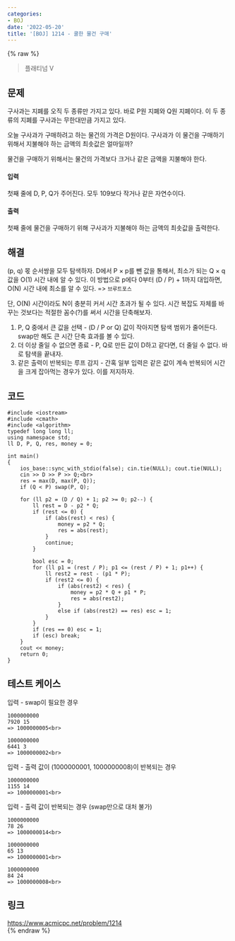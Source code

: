 ```yaml
---
categories:
- BOJ
date: '2022-05-20'
title: '[BOJ] 1214 - 쿨한 물건 구매'
---
```


{% raw %}
> 플래티넘 V<br>

## 문제
구사과는 지폐를 오직 두 종류만 가지고 있다. 바로 P원 지폐와 Q원 지폐이다. 이 두 종류의 지폐를 구사과는 무한대만큼 가지고 있다.

오늘 구사과가 구매하려고 하는 물건의 가격은 D원이다. 구사과가 이 물건을 구매하기 위해서 지불해야 하는 금액의 최솟값은 얼마일까?

물건을 구매하기 위해서는 물건의 가격보다 크거나 같은 금액을 지불해야 한다.

#### 입력
첫째 줄에 D, P, Q가 주어진다. 모두 109보다 작거나 같은 자연수이다.

#### 출력
첫째 줄에 물건을 구매하기 위해 구사과가 지불해야 하는 금액의 최솟값을 출력한다.

## 해결
(p, q) 몫 순서쌍을 모두 탐색하자. D에서 P × p를 뺀 값을 통해서, 최소가 되는 Q × q 값을 O(1) 시간 내에 알 수 있다. 이 방법으로 p에다 0부터 (D / P) + 1까지 대입하면, O(N) 시간 내에 최소를 알 수 있다. => `브루트포스`<br>

단, O(N) 시간이라도 N이 충분히 커서 시간 초과가 될 수 있다. 시간 복잡도 자체를 바꾸는 것보다는 적절한 꼼수(?)를 써서 시간을 단축해보자.
1. P, Q 중에서 큰 값을 선택 -  (D / P or Q) 값이 작아지면 탐색 범위가 줄어든다. swap만 해도 큰 시간 단축 효과를 볼 수 있다.
2. 더 이상 줄일 수 없으면 종료 - P, Q로 만든 값이 D하고 같다면, 더 줄일 수 없다. 바로 탐색을 끝내자.
3. 같은 출력이 반복되는 루프 감지 - 간혹 일부 입력은 같은 값이 계속 반복되어 시간을 크게 잡아먹는 경우가 있다. 이를 저지하자.

## 코드
```
#include <iostream>
#include <cmath>
#include <algorithm>
typedef long long ll;
using namespace std;
ll D, P, Q, res, money = 0;

int main()
{
	ios_base::sync_with_stdio(false); cin.tie(NULL); cout.tie(NULL);
	cin >> D >> P >> Q;<br>
	res = max(D, max(P, Q));
	if (Q < P) swap(P, Q);

	for (ll p2 = (D / Q) + 1; p2 >= 0; p2--) {
		ll rest = D - p2 * Q;
		if (rest <= 0) {
			if (abs(rest) < res) {
				money = p2 * Q;
				res = abs(rest);
			}
			continue;
		}

		bool esc = 0;
		for (ll p1 = (rest / P); p1 <= (rest / P) + 1; p1++) {
			ll rest2 = rest - (p1 * P);
			if (rest2 <= 0) {
				if (abs(rest2) < res) {
					money = p2 * Q + p1 * P;
					res = abs(rest2);
				}
				else if (abs(rest2) == res) esc = 1;
			}
		}
		if (res == 0) esc = 1;
		if (esc) break;
	}
	cout << money;
	return 0;
}
```

## 테스트 케이스
입력 - swap이 필요한 경우
```
1000000000 
7920 15 
=> 1000000005<br>

1000000000 
6441 3 
=> 1000000002<br>
```

입력 - 출력 값이 (1000000001, 1000000008)이 반복되는 경우
```
1000000000 
1155 14 
=> 1000000001<br>
```

입력 - 출력 값이 반복되는 경우 (swap만으로 대처 불가)
```
1000000000 
78 26 
=> 1000000014<br>

1000000000 
65 13 
=> 1000000001<br>

1000000000 
84 24 
=> 1000000008<br>
```

## 링크
https://www.acmicpc.net/problem/1214<br>
{% endraw %}
